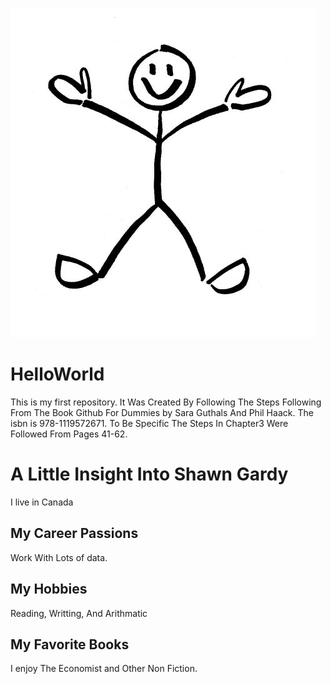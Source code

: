 ![headshot](35485-clip-art-stick-figure-image-free-download.jpeg)

# HelloWorld
This is my first repository. It Was Created By Following The Steps Following  From The Book Github For Dummies by Sara Guthals And Phil Haack. The isbn is 978-1119572671.
To Be Specific The Steps In Chapter3 Were Followed From Pages 41-62.

# A Little Insight Into Shawn Gardy
I live in Canada

## My Career Passions
Work With Lots of data. 

## My Hobbies 
Reading, Writting, And Arithmatic

## My Favorite Books
I enjoy The Economist and Other Non Fiction.
